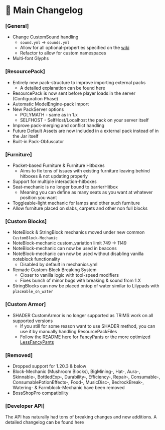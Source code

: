 # 📜 Main Changelog

### **\[General]**

* Change CustomSound handling
  * `sound.yml` -> `sounds.yml`
  * Allow for all optional-properties specified on the [wiki](https://minecraft.wiki/w/Sounds.json#File_structure)
  * Refactor to allow for custom namespaces
* Multi-font Glyphs

### **\[ResourcePack]**

* Entirely new pack-structure to improve importing external packs
  * A detailed explanation can be found here
* ResourcePack is now sent before player loads in the server (Configuration Phase)
* Automatic ModelEngine-pack Import
* New PackServer options
  * POLYMATH - same as in 1.x
  * SELFHOST - SelfHost/Localhost the pack on your server itself
* Improve pack-merging and conflict handling
* Future Default Assets are now included in a external pack instead of in the Jar itself
* Built-in Pack-Obfuscator

### **\[Furniture]**

* Packet-based Furniture & Furniture Hitboxes
  * Aims to fix tons of issues with existing furniture leaving behind hitboxes & not updating properly
* Support for multiple interaction-hitboxes
* Seat-mechanic is no longer bound to barrierHitbox
  * Meaning you can define as many seats as you want at whatever position you want
* Toggleable-light mechanic for lamps and other such furniture
* Allow furniture placed on slabs, carpets and other non full blocks

### **\[Custom Blocks]**

* NoteBlock & StringBlock mechanics moved under new common `CustomBlock-Mechanic`
* NoteBlock-mechanic custom\_variation limit 749 -> 1149
* NoteBlock-mechanic can now be used in beacons
* NoteBlock-mechanic can now be used without disabling vanilla noteblock functionality
  * Disabled by default in mechanics.yml
* Remade Custom-Block Breaking System
  * Closer to vanilla logic with tool-speed modifiers
  * Fixes bunch of minor bugs with breaking & sound from 1.X
* StringBlocks can now be placed ontop of water similar to Lilypads with `placeable_on_water`

### **\[Custom Armor]**

* SHADER CustomArmor is no longer supported as TRIMS work on all supported versions
  * If you still for some reason want to use SHADER method, you can use it by manually handling ResourcePackFiles
  * Follow the README here for [FancyPants](https://github.com/Ancientkingg/fancyPants) or the more optimized [LessFancyPants](https://github.com/Godlander/lessfancypants)

### **\[Removed]**

* Dropped support for 1.20.3 & below
* Block-Mechanic (Mushroom Blocks), BigMining-, Hat-, Aura-, Skinnable-, BottledExp-, Durability-, Efficiency-, Repair-, Consumable-, ConsumablePotionEffects-, Food-, MusicDisc-, BedrockBreak-, Watering- & Farmblock-Mechanic have been removed
* BossShopPro compatibility

### **\[Developer API]**

The API has naturally had tons of breaking changes and new additions. A detailed changelog can be found here
